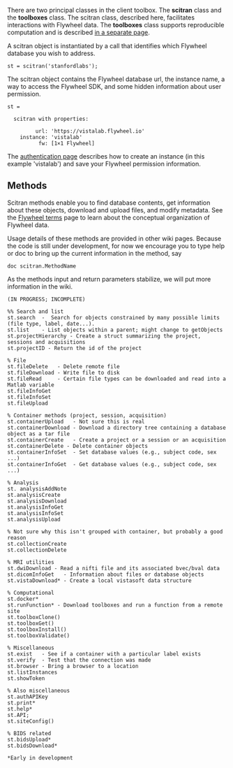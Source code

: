 There are two principal classes in the client toolbox.  The **scitran** class and the **toolboxes** class.  The scitran class, described here, facilitates interactions with Flywheel data.  The **toolboxes** class supports reproducible computation and is described [in a separate page](Toolboxes).

A scitran object is instantiated by a call that identifies which Flywheel database you wish to address. 
```
st = scitran('stanfordlabs');
```

The scitran object contains the Flywheel database url, the instance name, a way to access the Flywheel SDK, and some hidden information about user permission.
```
st = 

  scitran with properties:

         url: 'https://vistalab.flywheel.io'
    instance: 'vistalab'
          fw: [1×1 Flywheel]
```
The [authentication page](Authorization) describes how to create an instance (in this example 'vistalab') and save your Flywheel permission information.

## Methods
Scitran methods enable you to find database contents, get information about these objects, download and upload files, and modify metadata. See the [Flywheel terms](Flywheel-terms) page to learn about the conceptual organization of Flywheel data.

Usage details of these methods are provided in other wiki pages.   Because the code is still under development, for now we encourage you to type help or doc to bring up the current information in the method, say

    doc scitran.MethodName

As the methods input and return parameters stabilize, we will put more information in the wiki.  

```
(IN PROGRESS; INCOMPLETE)

%% Search and list
st.search  -  Search for objects constrained by many possible limits (file type, label, date...).
st.list    - List objects within a parent; might change to getObjects
st.projectHierarchy - Create a struct summarizing the project, sessions and acquisitions
st.projectID - Return the id of the project

% File
st.fileDelete   - Delete remote file
st.fileDownload - Write file to disk
st.fileRead     - Certain file types can be downloaded and read into a Matlab variable  
st.fileInfoGet
st.fileInfoSet
st.fileUpload

% Container methods (project, session, acquisition)
st.containerUpload   - Not sure this is real
st.containerDownload - Download a directory tree containing a database object as a tar file
st.containerCreate   - Create a project or a session or an acquisition
st.containerDelete - Delete container objects
st.containerInfoSet  - Set database values (e.g., subject code, sex ...)
st.containerInfoGet  - Get database values (e.g., subject code, sex ...)

% Analysis
st. analysisAddNote
st.analysisCreate
st.analysisDownload
st.analysisInfoGet
st.analysisInfoSet
st.analysisUpload

% Not sure why this isn't grouped with container, but probably a good reason
st.collectionCreate
st.collectionDelete

% MRI utilities
st.dwiDownload - Read a nifti file and its associated bvec/bval data
st.dicomInfoGet   - Information about files or database objects
st.vistaDownload* - Create a local vistasoft data structure

% Computational
st.docker*
st.runFunction* - Download toolboxes and run a function from a remote site
st.toolboxClone()
st.toolboxGet()
st.toolboxInstall()
st.toolboxValidate()

% Miscellaneous
st.exist   - See if a container with a particular label exists
st.verify  - Test that the connection was made
st.browser - Bring a browser to a location
st.listInstances
st.showToken

% Also miscellaneous 
st.authAPIKey
st.print*
st.help*
st.API;
st.siteConfig()

% BIDS related
st.bidsUpload*
st.bidsDownload*

*Early in development
```





